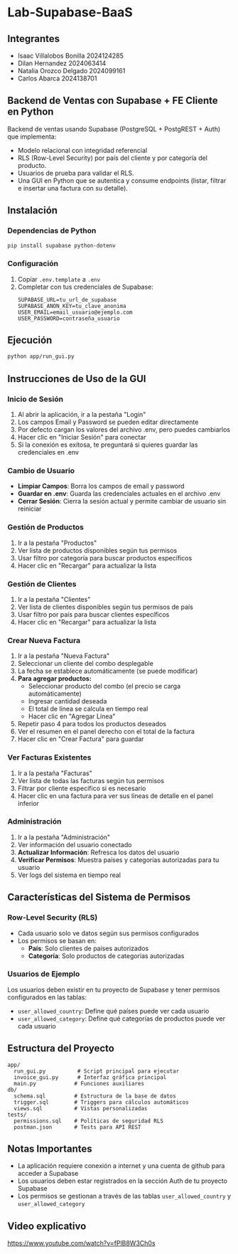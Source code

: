 # Lab-Supabase-BaaS

## Integrantes
- Isaac Villalobos Bonilla 2024124285
- Dilan Hernandez 2024063414
- Natalia Orozco Delgado 2024099161
- Carlos Abarca 2024138701

## Backend de Ventas con Supabase + FE Cliente en Python
Backend de ventas usando Supabase (PostgreSQL + PostgREST + Auth) que implementa:
- Modelo relacional con integridad referencial
- RLS (Row-Level Security) por país del cliente y por categoría del producto.
- Usuarios de prueba para validar el RLS.
- Una GUI en Python que se autentica y consume endpoints (listar, filtrar e insertar una factura con su detalle).

## Instalación

### Dependencias de Python
```bash
pip install supabase python-dotenv
```

### Configuración
1. Copiar `.env.template` a `.env`
2. Completar con tus credenciales de Supabase:
   ```
   SUPABASE_URL=tu_url_de_supabase
   SUPABASE_ANON_KEY=tu_clave_anonima
   USER_EMAIL=email_usuario@ejemplo.com
   USER_PASSWORD=contraseña_usuario
   ```

## Ejecución
```bash
python app/run_gui.py
```

## Instrucciones de Uso de la GUI

### Inicio de Sesión
1. Al abrir la aplicación, ir a la pestaña "Login"
2. Los campos Email y Password se pueden editar directamente
3. Por defecto cargan los valores del archivo .env, pero puedes cambiarlos
4. Hacer clic en "Iniciar Sesión" para conectar
5. Si la conexión es exitosa, te preguntará si quieres guardar las credenciales en .env

### Cambio de Usuario
- **Limpiar Campos**: Borra los campos de email y password
- **Guardar en .env**: Guarda las credenciales actuales en el archivo .env
- **Cerrar Sesión**: Cierra la sesión actual y permite cambiar de usuario sin reiniciar

### Gestión de Productos
1. Ir a la pestaña "Productos"
2. Ver lista de productos disponibles según tus permisos
3. Usar filtro por categoría para buscar productos específicos
4. Hacer clic en "Recargar" para actualizar la lista

### Gestión de Clientes
1. Ir a la pestaña "Clientes"
2. Ver lista de clientes disponibles según tus permisos de país
3. Usar filtro por país para buscar clientes específicos
4. Hacer clic en "Recargar" para actualizar la lista

### Crear Nueva Factura
1. Ir a la pestaña "Nueva Factura"
2. Seleccionar un cliente del combo desplegable
3. La fecha se establece automáticamente (se puede modificar)
4. **Para agregar productos:**
   - Seleccionar producto del combo (el precio se carga automáticamente)
   - Ingresar cantidad deseada
   - El total de línea se calcula en tiempo real
   - Hacer clic en "Agregar Línea"
5. Repetir paso 4 para todos los productos deseados
6. Ver el resumen en el panel derecho con el total de la factura
7. Hacer clic en "Crear Factura" para guardar

### Ver Facturas Existentes
1. Ir a la pestaña "Facturas"
2. Ver lista de todas las facturas según tus permisos
3. Filtrar por cliente específico si es necesario
4. Hacer clic en una factura para ver sus líneas de detalle en el panel inferior

### Administración
1. Ir a la pestaña "Administración"
2. Ver información del usuario conectado
3. **Actualizar Información**: Refresca los datos del usuario
4. **Verificar Permisos**: Muestra países y categorías autorizadas para tu usuario
5. Ver logs del sistema en tiempo real

## Características del Sistema de Permisos

### Row-Level Security (RLS)
- Cada usuario solo ve datos según sus permisos configurados
- Los permisos se basan en:
  - **País**: Solo clientes de países autorizados
  - **Categoría**: Solo productos de categorías autorizadas

### Usuarios de Ejemplo
Los usuarios deben existir en tu proyecto de Supabase y tener permisos configurados en las tablas:
- `user_allowed_country`: Define qué países puede ver cada usuario
- `user_allowed_category`: Define qué categorías de productos puede ver cada usuario

## Estructura del Proyecto
```
app/
  run_gui.py          # Script principal para ejecutar
  invoice_gui.py      # Interfaz gráfica principal
  main.py            # Funciones auxiliares
db/
  schema.sql         # Estructura de la base de datos
  trigger.sql        # Triggers para cálculos automáticos
  views.sql          # Vistas personalizadas
tests/
  permissions.sql    # Políticas de seguridad RLS
  postman.json       # Tests para API REST
```

## Notas Importantes
- La aplicación requiere conexión a internet y una cuenta de github para acceder a Supabase
- Los usuarios deben estar registrados en la sección Auth de tu proyecto Supabase
- Los permisos se gestionan a través de las tablas `user_allowed_country` y `user_allowed_category`

## Video explicativo
https://www.youtube.com/watch?v=fPlB8W3Ch0s
